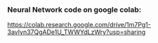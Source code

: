
### Neural Network code on google colab: 
https://colab.research.google.com/drive/1m7Pg1-3avIyn37QgADe1U_TWWYdLzWry?usp=sharing
